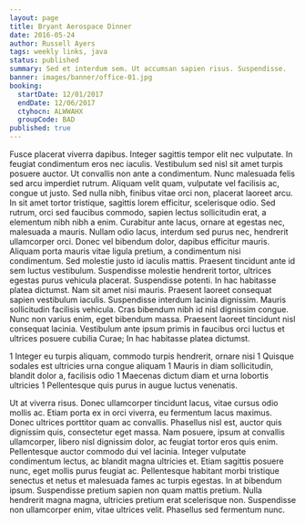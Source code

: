 ```yaml
---
layout: page
title: Bryant Aerospace Dinner
date: 2016-05-24
author: Russell Ayers
tags: weekly links, java
status: published
summary: Sed et interdum sem. Ut accumsan sapien risus. Suspendisse.
banner: images/banner/office-01.jpg
booking:
  startDate: 12/01/2017
  endDate: 12/06/2017
  ctyhocn: ALWWAHX
  groupCode: BAD
published: true
---
```

Fusce placerat viverra dapibus. Integer sagittis tempor elit nec vulputate. In feugiat condimentum eros nec iaculis. Vestibulum sed nisl sit amet turpis posuere auctor. Ut convallis non ante a condimentum. Nunc malesuada felis sed arcu imperdiet rutrum. Aliquam velit quam, vulputate vel facilisis ac, congue ut justo. Sed nulla nibh, finibus vitae orci non, placerat laoreet arcu. In sit amet tortor tristique, sagittis lorem efficitur, scelerisque odio. Sed rutrum, orci sed faucibus commodo, sapien lectus sollicitudin erat, a elementum nibh nibh a enim. Curabitur ante lacus, ornare at egestas nec, malesuada a mauris. Nullam odio lacus, interdum sed purus nec, hendrerit ullamcorper orci. Donec vel bibendum dolor, dapibus efficitur mauris. Aliquam porta mauris vitae ligula pretium, a condimentum nisi condimentum. Sed molestie justo id iaculis mattis.
Praesent tincidunt ante id sem luctus vestibulum. Suspendisse molestie hendrerit tortor, ultrices egestas purus vehicula placerat. Suspendisse potenti. In hac habitasse platea dictumst. Nam sit amet nisi mauris. Praesent laoreet consequat sapien vestibulum iaculis. Suspendisse interdum lacinia dignissim. Mauris sollicitudin facilisis vehicula. Cras bibendum nibh id nisl dignissim congue. Nunc non varius enim, eget bibendum massa. Praesent laoreet tincidunt nisl consequat lacinia. Vestibulum ante ipsum primis in faucibus orci luctus et ultrices posuere cubilia Curae; In hac habitasse platea dictumst.

1 Integer eu turpis aliquam, commodo turpis hendrerit, ornare nisi
1 Quisque sodales est ultricies urna congue aliquam
1 Mauris in diam sollicitudin, blandit dolor a, facilisis odio
1 Maecenas dictum diam et urna lobortis ultricies
1 Pellentesque quis purus in augue luctus venenatis.

Ut at viverra risus. Donec ullamcorper tincidunt lacus, vitae cursus odio mollis ac. Etiam porta ex in orci viverra, eu fermentum lacus maximus. Donec ultrices porttitor quam ac convallis. Phasellus nisl est, auctor quis dignissim quis, consectetur eget massa. Nam posuere, ipsum at convallis ullamcorper, libero nisl dignissim dolor, ac feugiat tortor eros quis enim. Pellentesque auctor commodo dui vel lacinia. Integer vulputate condimentum lectus, ac blandit magna ultricies et. Etiam sagittis posuere nunc, eget mollis purus feugiat ac. Pellentesque habitant morbi tristique senectus et netus et malesuada fames ac turpis egestas. In at bibendum ipsum. Suspendisse pretium sapien non quam mattis pretium. Nulla hendrerit magna magna, ultricies pretium erat scelerisque non. Suspendisse non ullamcorper enim, vitae ultrices velit. Phasellus sed fermentum nunc.
